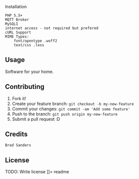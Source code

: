 <snippet>
  <content><![CDATA[
## IOTSmartHome
Currently Supported Products/API's:
	Phillips Hue
	Belkin Wemo
	Logitech Squeezebox
	Open Weather Map
	MQTT
	
## Installation
	PHP 5.5+
	MQTT Broker
	MySQLI
	internet access - not required but prefered
	cURL Support
	MIME Types:
		font/opentype .woff2
		text/css .less
## Usage
Software for your home.
## Contributing
1. Fork it!
2. Create your feature branch: `git checkout -b my-new-feature`
3. Commit your changes: `git commit -am 'Add some feature'`
4. Push to the branch: `git push origin my-new-feature`
5. Submit a pull request :D
## Credits
	Brad Sanders 
## License
TODO: Write license
]]></content>
  <tabTrigger>readme</tabTrigger>
</snippet>